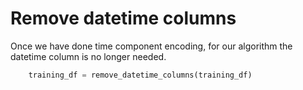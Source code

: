 # Remove datetime columns

Once we have done time component encoding, for our algorithm the datetime column is no longer needed.

```python
    training_df = remove_datetime_columns(training_df)
```
